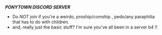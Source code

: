 ***PONYTOWN DISCORD SERVER***

- Do *NOT* join if you're a weirdo, proship/comship , pedo/any paraphilia that has to do with children.
- and, really just the basic stuff? I'm sure you've all been in a server b4 !!
